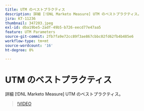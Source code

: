```yaml
---
title: UTM のベストプラクティス
description: 詳細 [!DNL Marketo Measure] UTM のベストプラクティス。
jira: KT-11236
thumbnail: 347203.jpeg
exl-id: dba19be5-2adf-49b5-b726-eecd77e47aa5
feature: UTM Parameters
source-git-commit: 2fb7fa9e72cc89f3ae867cbbc02fd62fb4b485e6
workflow-type: tm+mt
source-wordcount: '16'
ht-degree: 0%

---
```


# UTM のベストプラクティス

詳細 [!DNL Marketo Measure] UTM のベストプラクティス。

>[!VIDEO](https://video.tv.adobe.com/v/347203/?quality=12&learn=on)
